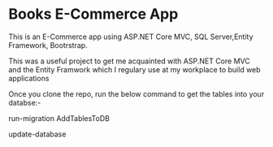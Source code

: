 # Books E-Commerce App

This is an E-Commerce app using ASP.NET Core MVC, SQL Server,Entity Framework, Bootrstrap.


This was a useful project to get me acquainted with ASP.NET Core MVC and the Entity Framwork which I regulary use at my workplace to build web applications

Once you clone the repo, run the below command to get the tables into your databse:- 

run-migration AddTablesToDB

update-database
